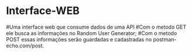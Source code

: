# Interface-WEB
#Uma interface web que consume dados de uma API
#Com o metodo GET ele busca as informações no Random User Generator;
#Com o metodo POST essas informações serão guardadas e cadastradas no postman-echo.com/post.
